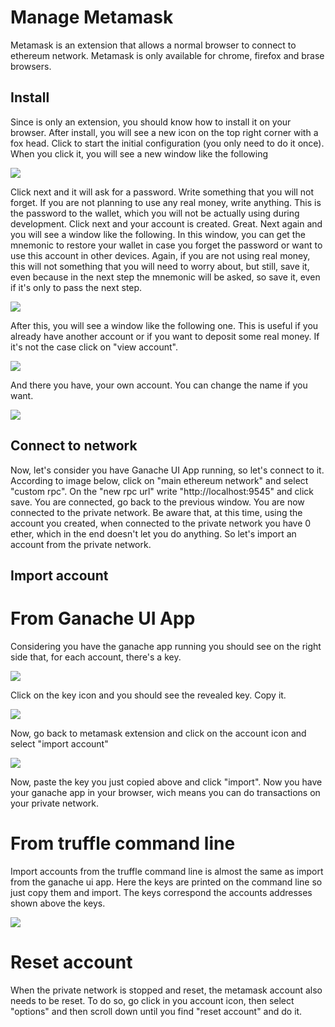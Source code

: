 # Manage Metamask
Metamask is an extension that allows a normal browser to connect to ethereum network. Metamask is only available for chrome, firefox and brase browsers.

## Install
Since is only an extension, you should know how to install it on your browser. After install, you will see a new icon on the top right corner with a fox head. Click to start the initial configuration (you only need to do it once).
When you click it, you will see a new window like the following

![](../assets/metamask/snapshot16.png)

Click next and it will ask for a password. Write something that you will not forget. If you are not planning to use any real money, write anything. This is the password to the wallet, which you will not be actually using during development. Click next and your account is created. Great. Next again and you will see a window like the following. In this window, you can get the mnemonic to restore your wallet in case you forget the password or want to use this account in other devices. Again, if you are not using real money, this will not something that you will need to worry about, but still, save it, even because in the next step the mnemonic will be asked, so save it, even if it's only to pass the next step.

![](../assets/metamask/snapshot19.png)

After this, you will see a window like the following one. This is useful if you already have another account or if you want to deposit some real money. If it's not the case click on "view account".

![](../assets/metamask/snapshot20.png)

And there you have, your own account. You can change the name if you want.

![](../assets/metamask/snapshot21.png)

## Connect to network
Now, let's consider you have Ganache UI App running, so let's connect to it.
According to image below, click on "main ethereum network" and select "custom rpc". On the "new rpc url" write "http://localhost:9545" and click save. You are connected, go back to the previous window. You are now connected to the private network. Be aware that, at this time, using the account you created, when connected to the private network you have 0 ether, which in the end doesn't let you do anything. So let's import an account from the private network.

## Import account

# From Ganache UI App
Considering you have the ganache app running you should see on the right side that, for each account, there's a key.

![](../assets/metamask/snapshot23.png)

Click on the key icon and you should see the revealed key. Copy it.

![](../assets/metamask/snapshot24.png)

Now, go back to metamask extension and click on the account icon and select "import account"

![](../assets/metamask/snapshot25.png)

Now, paste the key you just copied above and click "import". Now you have your ganache app in your browser, wich means you can do transactions on your private network.

# From truffle command line
Import accounts from the truffle command line is almost the same as import from the ganache ui app. Here the keys are printed on the command line so just copy them and import. The keys correspond the accounts addresses shown above the keys.

![](../assets/metamask/snapshot28.png)

# Reset account
When the private network is stopped and reset, the metamask account also needs to be reset. To do so, go click in you account icon, then select "options" and then scroll down until you find "reset account" and do it.




